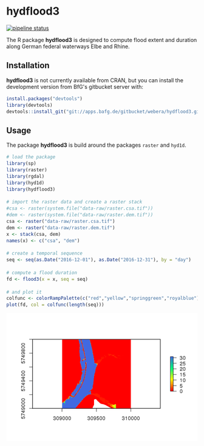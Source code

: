 
<!-- README.md is generated from README.Rmd. Please edit that file -->
hydflood3
=========

[![pipeline status](https://git.aqualogy.de/arnd/hydflood3/badges/master/pipeline.svg)](https://git.aqualogy.de/arnd/hydflood3/commits/master)

The R package **hydflood3** is designed to compute flood extent and duration along German federal waterways Elbe and Rhine.

Installation
------------

**hydflood3** is not currently available from CRAN, but you can install the development version from BfG's gitbucket server with:

``` r
install.packages("devtools")
library(devtools)
devtools::install_git("git://apps.bafg.de/gitbucket/webera/hydflood3.git")
```

Usage
-----

The package **hydflood3** is build around the packages `raster` and `hyd1d`.

``` r
# load the package
library(sp)
library(raster)
library(rgdal)
library(hyd1d)
library(hydflood3)

# import the raster data and create a raster stack
#csa <- raster(system.file("data-raw/raster.csa.tif"))
#dem <- raster(system.file("data-raw/raster.dem.tif"))
csa <- raster("data-raw/raster.csa.tif")
dem <- raster("data-raw/raster.dem.tif")
x <- stack(csa, dem)
names(x) <- c("csa", "dem")

# create a temporal sequence
seq <- seq(as.Date("2016-12-01"), as.Date("2016-12-31"), by = "day")

# compute a flood duration
fd <- flood3(x = x, seq = seq)

# and plot it
colfunc <- colorRampPalette(c("red","yellow","springgreen","royalblue"))
plot(fd, col = colfunc(length(seq)))
```

<img src="README_files/figure-markdown_github/usage-1.png" style="display: block; margin: auto;" />
